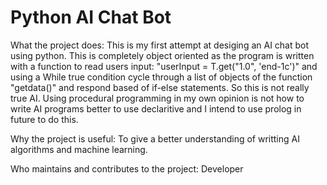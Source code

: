 # Python AI Chat Bot


What the project does:
          This is my first attempt at desiging an AI chat bot using python. This is completely object oriented as the program is written with a function to read users input: "userInput = T.get("1.0", 'end-1c')" and using a While true condition cycle through a list of objects of the function "getdata()" and respond based of if-else statements. So this is not really true AI. Using procedural programming in my own opinion is not how to write AI programs better to use declaritive and I intend to use prolog in future to do this. 

Why the project is useful:
        To give a better understanding of writting AI algorithms and machine learning. 

Who maintains and contributes to the project:  Developer 

